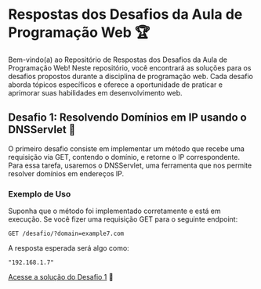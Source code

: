 # Respostas dos Desafios da Aula de Programação Web 🏆


Bem-vindo(a) ao Repositório de Respostas dos Desafios da Aula de Programação Web! Neste repositório, você encontrará as soluções para os desafios propostos durante a disciplina de programação web. Cada desafio aborda tópicos específicos e oferece a oportunidade de praticar e aprimorar suas habilidades em desenvolvimento web.

## Desafio 1: Resolvendo Domínios em IP usando o DNSServlet 🎯

O primeiro desafio consiste em implementar um método que recebe uma requisição via GET, contendo o domínio, e retorne o IP correspondente. Para essa tarefa, usaremos o DNSServlet, uma ferramenta que nos permite resolver domínios em endereços IP.

### Exemplo de Uso

Suponha que o método foi implementado corretamente e está em execução. Se você fizer uma requisição GET para o seguinte endpoint:

```
GET /desafio/?domain=example7.com
```

A resposta esperada será algo como:

```
"192.168.1.7"
```
[Acesse a solução do Desafio 1](Desafio.java) 🚀
